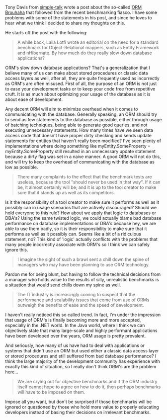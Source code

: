 Tony Davis from <a href="http://www.simple-talk.com/">simple-talk</a> wrote a post about the so-called <a href="http://www.simple-talk.com/community/blogs/tony_davis/archive/2009/09/03/74643.aspx">ORM Brouhaha</a> that followed from the recent benchmarking fiasco.  I have some problems with some of the statements in his post, and since he loves to hear what we think I decided to share my thoughts on this.

He starts off the post with the following:

> A while back, Laila Lotfi wrote an editorial on the need for a standard benchmark for Object-Relational mappers, such as Entity Framework and nHibernate. By how much do they really slow down database applications?

ORM's slow down database applications? That's a generalization that I believe many of us can make about stored procedures or classic data access layers as well, after all, they are quite frequently used as incorrectly as ORM's are often misused.  First of all, the purpose of an ORM is not just to ease your development tasks or to keep your code free from repetitive cruft.  It is as much about optimizing your usage of the database as it is about ease of development.

Any decent ORM will aim to minimize overhead when it comes to communicating with the database.  Generally speaking, an ORM should try to send as few statements to the database as possible, either through usage of batching techniques, being able to generate good queries, and not executing unnecessary statements.  How many times have we seen data access code that doesn't have proper dirty checking and sends update statements for entities that haven't really been modified? I've seen plenty of implementations where doing something like myEntity.SomeProperty = myEntity.SomeProperty still resulted in an unnecessary update statement because a dirty flag was set in a naive manner.  A good ORM will not do this, and will try to keep the overhead of communicating with the database as low as possible.

> There many complaints to the effect that the benchmark tests are useless, because the tool "should never be used in that way". If it can be, it almost certainly will be; and it is up to the tool creator to make sure that it stands up as well as its competitors.

Is it the responsibility of a tool creator to make sure it performs as well as it possibly can in usage scenarios that are actively discouraged?  Should we hold everyone to this rule?  How about we apply that logic to databases or DBA's?  Using the same twisted logic, we could actually blame bad database performance on database implementations or DBA's because hey, we are able to use them badly, so it is their responsibility to make sure that it performs as well as it possibly can.  Seems like a bit of a ridiculous statement, no?  This kind of 'logic' actually conflicts with the problems that many people incorrectly associate with ORM's so I think we can safely ignore this.

> I imagine the sight of such a brawl sent a chill down the spine of managers who may have been planning to use ORM technology.

Pardon me for being blunt, but having to follow the technical decisions from a manager who holds value to the results of silly, unrealistic benchmarks is a situation that would send chills down my spine as well.

> The IT industry is increasingly coming to suspect that the performance and scalability issues that come from use of ORMs outweigh the benefits of ease and the speed of development.

I haven't really noticed this so called trend.  In fact, I'm under the impression that usage of ORM's is finally becoming more and more accepted, especially in the .NET world.  In the Java world, where I think we can objectively state that many large-scale and highly performant applications have been developed over the years, ORM usage is pretty prevalent. 

And seriously, how many of us have had to deal with applications or systems that didn't use an ORM but used either a classic data access layer or stored procedures and still suffered from bad database performance?  I think the large majority of the development community has experience with exactly this kind of situation, so I really don't think ORM's are the problem here...

> We are crying out for objective benchmarks and if the ORM industry itself cannot hope to agree on how to do it, then perhaps benchmarks will have to be imposed on them.

Impose all you want, but don't be surprised if those benchmarks will be ignored or questioned by those who hold more value to properly educating developers instead of basing their decisions on irrelevant benchmarks.